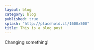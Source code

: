 ```yaml
---
layout: blog
category: blog
published: true
splash: "http://placehold.it/1600x500"
title: This is a blog post
---
```


Changing something!